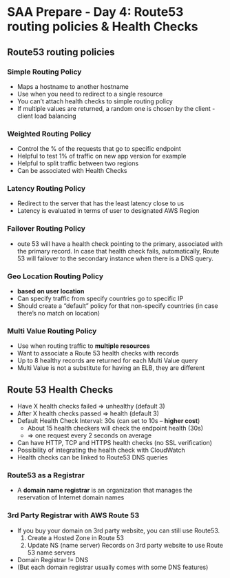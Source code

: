 # SAA Prepare - Day 4: Route53 routing policies & Health Checks

## Route53 routing policies
### Simple Routing Policy
- Maps a hostname to another hostname
- Use when you need to redirect to a single resource
- You can’t attach health checks to simple routing policy
- If multiple values are returned, a random one is chosen by the client - client load balancing

### Weighted Routing Policy
- Control the % of the requests that go to specific endpoint
- Helpful to test 1% of traffic on new app version for example
- Helpful to split traffic between two regions
- Can be associated with Health Checks

### Latency Routing Policy
- Redirect to the server that has the least latency close to us
- Latency is evaluated in terms of user to designated AWS Region

### Failover Routing Policy
- oute 53 will have a health check pointing to the primary, associated with the primary record. In case that health check fails, automatically, Route 53 will failover to the secondary instance when there is a DNS query.

### Geo Location Routing Policy
- **based on user location**
- Can specify traffic from specify countries go to specific IP 
- Should create a “default” policy for that non-specify countries (in case there’s no match on
  location)
  
### Multi Value Routing Policy
- Use when routing traffic to **multiple resources**
- Want to associate a Route 53 health checks with records
- Up to 8 healthy records are returned for each Multi Value query
- Multi Value is not a substitute for having an ELB, they are different

## Route 53 Health Checks
- Have X health checks failed => unhealthy (default 3)
- After X health checks passed => health (default 3)
- Default Health Check Interval: 30s (can set to 10s – **higher cost**)
    - About 15 health checkers will check the endpoint health (30s)
    - => one request every 2 seconds on average
- Can have HTTP, TCP and HTTPS health checks (no SSL verification)
- Possibility of integrating the health check with CloudWatch
- Health checks can be linked to Route53 DNS queries

### Route53 as a Registrar
- A **domain name registrar** is an organization that manages the
reservation of Internet domain names

### 3rd Party Registrar with AWS Route 53
- If you buy your domain on 3rd party website, you can still use Route53.
    1. Create a Hosted Zone in Route 53
    2. Update NS (name server) Records on 3rd party website to use Route 53 name servers
- Domain Registrar != DNS
- (But each domain registrar usually comes with some DNS features)
